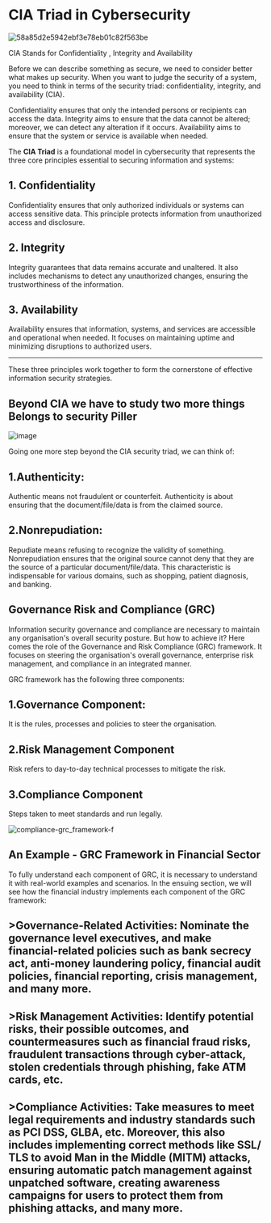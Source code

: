 # CIA Triad in Cybersecurity
![58a85d2e5942ebf3e78eb01c82f563be](https://github.com/user-attachments/assets/e69ce957-2011-4723-b540-7903f1dbe7e7)

CIA Stands for Confidentiality , Integrity and Availability

Before we can describe something as secure, we need to consider better what makes up security. When you want to judge the security of a system, you need to think in terms of the security triad: confidentiality, integrity, and availability (CIA).

Confidentiality ensures that only the intended persons or recipients can access the data.
Integrity aims to ensure that the data cannot be altered; moreover, we can detect any alteration if it occurs.
Availability aims to ensure that the system or service is available when needed.


The **CIA Triad** is a foundational model in cybersecurity that represents the three core principles essential to securing information and systems:

## 1. Confidentiality
Confidentiality ensures that only authorized individuals or systems can access sensitive data. This principle protects information from unauthorized access and disclosure.

## 2. Integrity
Integrity guarantees that data remains accurate and unaltered. It also includes mechanisms to detect any unauthorized changes, ensuring the trustworthiness of the information.

## 3. Availability
Availability ensures that information, systems, and services are accessible and operational when needed. It focuses on maintaining uptime and minimizing disruptions to authorized users.

---

These three principles work together to form the cornerstone of effective information security strategies.

## Beyond CIA we have to study two more things Belongs to security Piller

![image](https://github.com/user-attachments/assets/1dafb0ec-3287-4d2c-8b05-7c50f81d7c33)

Going one more step beyond the CIA security triad, we can think of:

## 1.Authenticity:
Authentic means not fraudulent or counterfeit. Authenticity is about ensuring that the document/file/data is from the claimed source.
## 2.Nonrepudiation: 
Repudiate means refusing to recognize the validity of something. Nonrepudiation ensures that the original source cannot deny that they are the source of a particular document/file/data. This characteristic is indispensable for various domains, such as shopping, patient diagnosis, and banking.

## Governance Risk and Compliance (GRC)
Information security governance and compliance are necessary to maintain any organisation's overall security posture. But how to achieve it? Here comes the role of the Governance and Risk Compliance (GRC) framework. It focuses on steering the organisation's overall governance, enterprise risk management, and compliance in an integrated manner. 

GRC framework has the following three components:
## 1.Governance Component:
It is the rules, processes and policies to steer the organisation.
## 2.Risk Management Component
Risk refers to day-to-day technical processes to mitigate the risk.
## 3.Compliance Component
Steps taken to meet standards and run legally.

![compliance-grc_framework-f](https://github.com/user-attachments/assets/4f1ad38d-5ec6-471f-9abb-e255504f7b17)


## An Example - GRC Framework in Financial Sector
To fully understand each component of GRC, it is necessary to understand it with real-world examples and scenarios. In the ensuing section, we will see how the financial industry implements each component of the GRC framework:

## >Governance-Related Activities: Nominate the governance level executives, and make financial-related policies such as bank secrecy act, anti-money laundering policy, financial audit policies, financial reporting, crisis management, and many more.

## >Risk Management Activities: Identify potential risks, their possible outcomes, and countermeasures such as financial fraud risks, fraudulent transactions through cyber-attack, stolen credentials through phishing, fake ATM cards, etc.

## >Compliance Activities: Take measures to meet legal requirements and industry standards such as PCI DSS, GLBA, etc. Moreover, this also includes implementing correct methods like SSL/ TLS to avoid Man in the Middle (MITM) attacks, ensuring automatic patch management against unpatched software, creating awareness campaigns for users to protect them from phishing attacks, and many more.

